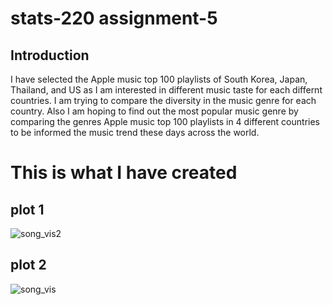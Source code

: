# stats-220 assignment-5


## **Introduction**

I have selected the Apple music top 100 playlists of South Korea, Japan, Thailand, and US as I am interested in different music taste for each differnt countries.
I am trying to compare the diversity in the music genre for each country. Also I am hoping to find out the most popular music genre by comparing the genres Apple music top 100 playlists in 4 different countries to be informed the music trend these days across the world.

# This is what I have created 

## plot 1
![song_vis2](https://user-images.githubusercontent.com/101467582/170893790-dcdad688-87b7-4ff1-b681-9a25f17aa0fa.png)



## plot 2

![song_vis](https://user-images.githubusercontent.com/101467582/170893770-cb5398e7-f7b8-4475-8271-3eacf36ff212.png)


